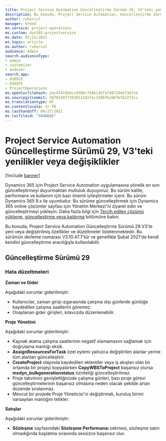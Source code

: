 ```yaml
---
title: Project Service Automation Güncelleştirme Sürümü 29, V3'teki yenilikler veya değişiklikler
description: Bu konuda, Project Service Automation, Güncelleştirme Sürümü 29, V3'teki özellikler ve düzeltmeler listelenir.
author: ruhercul
manager: kfend
ms.service: project-operations
ms.custom: dyn365-projectservice
ms.date: 02/22/2021
ms.topic: article
ms.author: ruhercul
audience: Admin
search.audienceType:
- admin
- customizer
- enduser
search.app:
- D365CE
- D365PS
- ProjectOperations
ms.openlocfilehash: 2ac47974b9cc8386c7446136faf48724de73efce
ms.sourcegitcommit: 3d78338773929121d17ec3386f6cb67bfb2272cc
ms.translationtype: HT
ms.contentlocale: tr-TR
ms.lasthandoff: 04/27/2021
ms.locfileid: "5948685"
---
```

# <a name="whats-new-or-changed-in-project-service-automation-update-release-29-v3"></a>Project Service Automation Güncelleştirme Sürümü 29, V3'teki yenilikler veya değişiklikler

[!include [banner](../includes/psa-now-project-operations.md)]

Dynamics 365 için Project Service Automation uygulamasına yönelik en son güncelleştirmeyi duyurmaktan mutluluk duyuyoruz. Bu sürüm kalite, performans ve kullanım için bazı önemli iyileştirmeler içerir. Bu sürüm Dynamics 365 9.x ile uyumludur. Bu sürüme güncelleştirmek için Dynamics 365 online çözümler sayfası için Yönetim Merkezi'ni ziyaret edin ve güncelleştirmeyi yükleyin. Daha fazla bilgi için [Tercih edilen çözümü yükleme, güncelleştirme veya kaldırma](/power-platform/admin/install-remove-preferred-solution) bölümüne bakın.

Bu konuda, Project Service Automation Güncelleştirme Sürümü 29 V3'te yeni veya değiştirilmiş özellikler ve düzeltmeler listelenmektedir. Bu sürümün derleme numarası V3.10.47.7'tür ve genellikle Şubat 2021'de kendi kendini güncelleştirme aracılığıyla kullanılabilir.

## <a name="update-release-29"></a>Güncelleştirme Sürümü 29

### <a name="bug-fixes"></a>Hata düzeltmeleri

**Zaman ve Gider**

Aşağıdaki sorunlar giderilmiştir:

- Kullanıcılar, zaman girişi ızgarasında çalışma dışı günlerde günlüğe kaydedilen çalışma saatlerini göremez.
- Onaylanan gider girişleri, kılavuzda düzenlenebilir.

**Proje Yönetimi**

Aşağıdaki sorunlar giderilmiştir:

- Kaynak atama çalışma saatlerinin negatif olamamasını sağlamak için doğrulama mantığı eksik.
- **AssignResourcesForTask** özel eylemi yalnızca değiştirilen alanlar yerine tüm alanları güncelleştirir.
- **CreateProject** olayında kaydedilen eklentiler veya iş akışları olan bir ortamda bir projeyi kopyalarken **CopyWBSToProject** başarısız olursa **msdyn_bulkgenerationstatus** özniteliği güncelleştirilmez.
- Proje takvimini genişlettiğinizde çalışma günleri, bazı proje görevi güncelleştirmelerinin başarısız olmasına neden olacak şekilde artan düzende sıralanmaz.
- Mevcut bir projede Proje Yöneticisi'ni değiştirmek, kuruluş birimi varsayılan mantığını tetikler.

**Satışlar**

Aşağıdaki sorunlar giderilmiştir:

- **Sözleşme** sayfasındaki **Sözleşme Performansı** sekmesi, sözleşme satırı olmadığında başlatma sırasında sessizce başarısız olur.